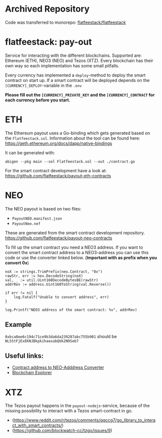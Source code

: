 # Archived Repository
Code was transferred to monorepo: [flatfeestack/flatfeestack](https://github.com/flatfeestack/flatfeestack)

# flatfeestack: pay-out

Service for interacting with the different blockchains. Supported are: Ethereum (ETH), NEO3 (NEO) and Tezos (XTZ).
Every blockchain has their own way so each implementation has some small pitfalls.

Every currency has implemented a `deploy`-method to deploy the smart contract on start up.
If a smart contract will be deployed depends on the `[CURRENCY]_DEPLOY`-variable in the `.env` 

**Please fill out the `[CURRENCY]_PRIVATE_KEY` and the `[CURRENCY]_CONTRACT` for each currency before you start.**

# ETH
The Ethereum payout uses a Go-binding which gets generated based on the `Flatfeestack.sol`.
Information about the tool can be found here:
https://geth.ethereum.org/docs/dapp/native-bindings

It can be generated with:
```
abigen --pkg main --sol Flatfeestack.sol --out ./contract.go 
```

For the smart contract development have a look at:
https://github.com/flatfeestack/payout-eth-contracts
# NEO
The NEO payout is based on two files:
- `PayoutNEO.manifest.json`
- `PayoutNeo.nef`

These are generated from the smart contract development repository.
https://github.com/flatfeestack/payout-neo-contracts

To fill up the smart contract you need a NEO3 address.
If you want to convert the smart contract address to a NEO3-address you can use this code or use the converter linked below. (**Important with as prefix when you convert 0x**)

```
noX := strings.TrimPrefix(neo.Contract, "0x")
rawStr, err := hex.DecodeString(noX)
val, _ := util.Uint160DecodeBytesBE(rawStr)
addrRev := address.Uint160ToString(val.Reverse())

if err != nil {
    log.Fatalf("Unable to convert address", err)
}

log.Printf("NEO3 address of the smart contract: %v", addrRev)
```

## Example
`0xbca8ee6c194c71ce9b3da6da239287abc755b901` should be `NL55tFjExEKNJBkpkihaexabQUk2N9Seb7`

## Useful links:
- [Contract address to NEO-Adddress Converter](https://neo.org/converter/index)
- [Blockchain Explorer](https://neo3.testnet.neotube.io/home)

# XTZ
The Tezos payout happens in the `payout-nodejs`-service,
because of the missing possibility to interact with a Tezos smart-contract in go.
- (https://www.reddit.com/r/tezos/comments/qqccg7/go_library_to_interact_with_smart_contracts/)
- (https://github.com/blockwatch-cc/tzgo/issues/9)
